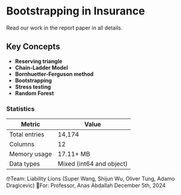 # Bootstrapping in Insurance
Read our work in the report paper in all details.

## Key Concepts
- **Reserving triangle**
- **Chain-Ladder Model**
- **Bornhuetter-Ferguson method**
- **Bootstrapping**
- **Stress testing**
- **Random Forest**

### Statistics
| Metric          | Value         |
|-----------------|---------------|
| Total entries   | 14,174        |
| Columns         | 12            | 
| Memory usage    | 17.11+ MB      |
| Data types      | Mixed (int64 and object) |

🤓Team: Liability Lions (Super Wang, Shijun Wu, Oliver Tung, Adamo Dragicevic)
🫡For: Professor, Anas Abdallah
December 5th, 2024

